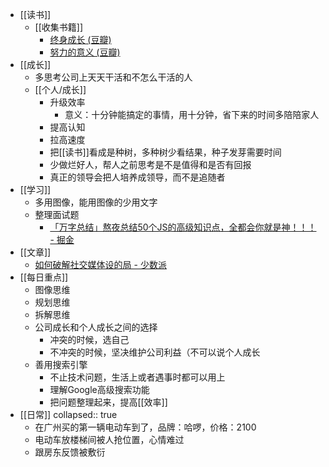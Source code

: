 - [[读书]]
	- [[收集书籍]]
		- [终身成长 (豆瓣)](https://book.douban.com/subject/27154533/)
		- [努力的意义 (豆瓣)](https://book.douban.com/subject/35351954/)
- [[成长]]
	- 多思考公司上天天干活和不怎么干活的人
	- [[个人/成长]]
		- 升级效率
			- 意义：十分钟能搞定的事情，用十分钟，省下来的时间多陪陪家人
		- 提高认知
		- 拉高速度
		- 把[[读书]]看成是种树，多种树少看结果，种子发芽需要时间
		- 少做烂好人，帮人之前思考是不是值得和是否有回报
		- 真正的领导会把人培养成领导，而不是追随者
- [[学习]]
	- 多用图像，能用图像的少用文字
	- 整理面试题
		- [「万字总结」熬夜总结50个JS的高级知识点，全都会你就是神！！！ - 掘金](https://juejin.cn/post/7022795467821940773)
- [[文章]]
	- [如何破解社交媒体设的局 - 少数派](https://sspai.com/post/67330)
- [[每日重点]]
	- 图像思维
	- 规划思维
	- 拆解思维
	- 公司成长和个人成长之间的选择
		- 冲突的时候，选自己
		- 不冲突的时候，坚决维护公司利益（不可以说个人成长
	- 善用搜索引擎
		- 不止技术问题，生活上或者遇事时都可以用上
		- 理解Google高级搜索功能
		- 把问题整理起来，提高[[效率]]
- [[日常]]
  collapsed:: true
	- 在广州买的第一辆电动车到了，品牌：哈啰，价格：2100
	- 电动车放楼梯间被人抢位置，心情难过
	- 跟房东反馈被敷衍